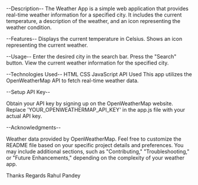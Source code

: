 --Description--
The Weather App is a simple web application that provides real-time weather information for a specified city. It includes the current temperature, a description of the weather, and an icon representing the weather condition.

--Features--
Displays the current temperature in Celsius.
Shows an icon representing the current weather.

--Usage--
Enter the desired city in the search bar.
Press the "Search" button.
View the current weather information for the specified city.

--Technologies Used--
HTML
CSS
JavaScript
API Used
This app utilizes the OpenWeatherMap API to fetch real-time weather data.

--Setup API Key--

Obtain your API key by signing up on the OpenWeatherMap website.
Replace 'YOUR_OPENWEATHERMAP_API_KEY' in the app.js file with your actual API key.


--Acknowledgments--

Weather data provided by OpenWeatherMap.
Feel free to customize the README file based on your specific project details and preferences. You may include additional sections, such as "Contributing," "Troubleshooting," or "Future Enhancements," depending on the complexity of your weather app.

Thanks Regards 
Rahul Pandey
